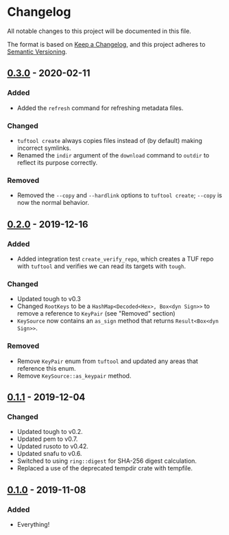 # Changelog
All notable changes to this project will be documented in this file.

The format is based on [Keep a Changelog](https://keepachangelog.com/en/1.0.0/),
and this project adheres to [Semantic Versioning](https://semver.org/spec/v2.0.0.html).

## [0.3.0] - 2020-02-11
### Added
- Added the `refresh` command for refreshing metadata files.

### Changed
- `tuftool create` always copies files instead of (by default) making incorrect symlinks.
- Renamed the `indir` argument of the `download` command to `outdir` to reflect its purpose correctly.

### Removed
- Removed the `--copy` and `--hardlink` options to `tuftool create`; `--copy` is now the normal behavior.

## [0.2.0] - 2019-12-16
### Added
- Added integration test `create_verify_repo`, which creates a TUF repo with `tuftool` and verifies we can read its targets with `tough`.

### Changed
- Updated tough to v0.3
- Changed `RootKeys` to be a `HashMap<Decoded<Hex>, Box<dyn Sign>>` to remove a reference to `KeyPair` (see "Removed" section)
- `KeySource` now contains an `as_sign` method that returns `Result<Box<dyn Sign>>`.

### Removed
- Remove `KeyPair` enum from `tuftool` and updated any areas that reference this enum.
- Remove `KeySource::as_keypair` method.

## [0.1.1] - 2019-12-04
### Changed
- Updated tough to v0.2.
- Updated pem to v0.7.
- Updated rusoto to v0.42.
- Updated snafu to v0.6.
- Switched to using `ring::digest` for SHA-256 digest calculation.
- Replaced a use of the deprecated tempdir crate with tempfile.

## [0.1.0] - 2019-11-08
### Added
- Everything!

[0.3.0]: https://github.com/awslabs/tough/compare/tuftool-v0.2.0...tuftool-v0.3.0
[0.2.0]: https://github.com/awslabs/tough/compare/tuftool-v0.1.1...tuftool-v0.2.0
[0.1.1]: https://github.com/awslabs/tough/compare/tuftool-v0.1.0...tuftool-v0.1.1
[0.1.0]: https://github.com/awslabs/tough/releases/tag/tuftool-v0.1.0
